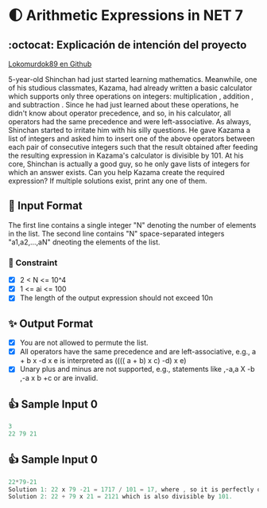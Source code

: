 # :first_quarter_moon: Arithmetic Expressions in NET 7

## :octocat: Explicación de intención del proyecto

[Lokomurdok89 en Github](https://github.com/okomurdok89)

5-year-old Shinchan had just started learning mathematics. Meanwhile, one of his studious classmates,
Kazama, had already written a basic calculator which supports only three operations on integers:
multiplication , addition , and subtraction . Since he had just learned about these operations,
he didn't know about operator precedence, and so, in his calculator, all operators had the same
precedence and were left-associative.
As always, Shinchan started to irritate him with his silly questions. He gave Kazama a list of integers
and asked him to insert one of the above operators between each pair of consecutive integers such that
the result obtained after feeding the resulting expression in Kazama's calculator is divisible by 101. At his
core, Shinchan is actually a good guy, so he only gave lists of integers for which an answer exists.
Can you help Kazama create the required expression? If multiple solutions exist, print any one of them.

## :metal: Input Format

The first line contains a single integer "N" denoting the number of elements in the list. The second line
contains "N" space-separated integers "a1,a2,...,aN" dneoting the elements of the list.

### :rocket: Constraint

* [X] 2 < N <= 10^4  
* [X] 1 <= ai <= 100 
* [X] The length of the output expression should not exceed 10n

## :sparkles: Output Format
* [X] You are not allowed to permute the list.
* [X] All operators have the same precedence and are left-associative, e.g.,  a + b x -d x e is interpreted as (((( a + b) x c) -d) x e)
* [X] Unary plus and minus are not supported, e.g., statements like ,-a,a X -b ,-a x b +c or are invalid.

## :+1: Sample Input 0
```javascript
3
22 79 21
```
## :+1: Sample Input 0
```javascript
22*79-21
Solution 1: 22 x 79 -21 = 1717 / 101 = 17, where , so it is perfectly divisible by 101.
Solution 2: 22 + 79 x 21 = 2121 which is also divisible by 101.
```
